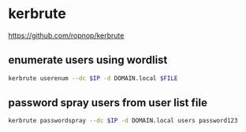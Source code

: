 # kerbrute
https://github.com/ropnop/kerbrute

## enumerate users using wordlist
```bash
kerbrute userenum --dc $IP -d DOMAIN.local $FILE
```

## password spray users from user list file
```bash
kerbrute passwordspray --dc $IP -d DOMAIN.local users password123
```
